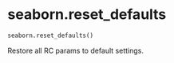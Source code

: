 # seaborn.reset_defaults

```py
seaborn.reset_defaults()
```

Restore all RC params to default settings.